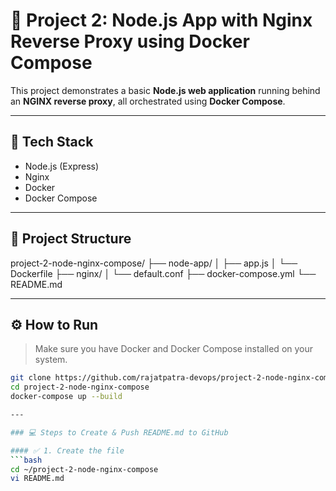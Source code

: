 # 🚀 Project 2: Node.js App with Nginx Reverse Proxy using Docker Compose

This project demonstrates a basic **Node.js web application** running behind an **NGINX reverse proxy**, all orchestrated using **Docker Compose**.

---

## 🧰 Tech Stack

- Node.js (Express)
- Nginx
- Docker
- Docker Compose

---

## 📁 Project Structure

project-2-node-nginx-compose/
├── node-app/
│ ├── app.js
│ └── Dockerfile
├── nginx/
│ └── default.conf
├── docker-compose.yml
└── README.md


---

## ⚙️ How to Run

> Make sure you have Docker and Docker Compose installed on your system.

```bash
git clone https://github.com/rajatpatra-devops/project-2-node-nginx-compose.git
cd project-2-node-nginx-compose
docker-compose up --build

---

### 💻 Steps to Create & Push README.md to GitHub

#### ✅ 1. Create the file
```bash
cd ~/project-2-node-nginx-compose
vi README.md

